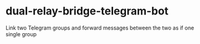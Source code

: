 # dual-relay-bridge-telegram-bot
Link two Telegram groups and forward messages between the two as if one single group
